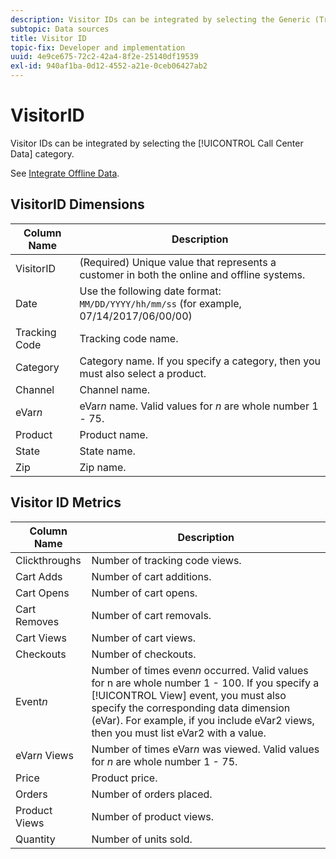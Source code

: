 ```yaml
---
description: Visitor IDs can be integrated by selecting the Generic (Transaction ID) category.
subtopic: Data sources
title: Visitor ID
topic-fix: Developer and implementation
uuid: 4e9ce675-72c2-42a4-8f2e-25140df19539
exl-id: 940af1ba-0d12-4552-a21e-0ceb06427ab2
---
```

# VisitorID

Visitor IDs can be integrated by selecting the [!UICONTROL Call Center Data] category.

See [Integrate Offline Data](/help/import/c-data-sources/datasrc-integrating-offline-data.md).

## VisitorID Dimensions

| Column Name  | Description  |
|--- |--- |
| VisitorID | (Required) Unique value that represents a customer in both the online and offline systems. |
| Date | Use the following date format: `MM/DD/YYYY/hh/mm/ss` (for example, 07/14/2017/06/00/00) |
| Tracking Code | Tracking code name.|
| Category | Category name. If you specify a category, then you must also select a product. |
| Channel | Channel name. |
| eVar*n* | eVar*n* name. Valid values for *n* are whole number 1 - 75. |
| Product | Product name. |
| State | State name. |
| Zip | Zip name. |

## Visitor ID Metrics

| Column Name  | Description  |
| --- | --- |
| Clickthroughs | Number of tracking code views. |
| Cart Adds  |Number of cart additions. |
| Cart Opens | Number of cart opens. |
| Cart Removes | Number of cart removals. |
| Cart Views | Number of cart views.|
| Checkouts | Number of checkouts. |
| Event*n* | Number of times even*n* occurred. Valid values for n are whole number 1 - 100.  If you specify a [!UICONTROL View] event, you must also specify the corresponding data dimension (eVar). For example, if you include eVar2 views, then you must list eVar2 with a value. |
| eVar*n* Views | Number of times eVar*n* was viewed. Valid values for *n* are whole number 1 - 75.|
| Price | Product price.|
| Orders  |Number of orders placed.|
| Product Views | Number of product views.|
| Quantity | Number of units sold.|
